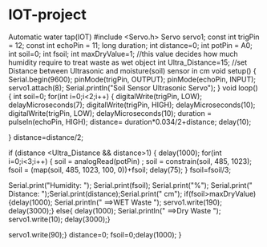 # IOT-project
Automatic water tap(IOT)
#include <Servo.h>
Servo servo1;
const int trigPin = 12;
const int echoPin = 11;
long duration;
int distance=0;
int potPin = A0;
int soil=0;
int fsoil;
int maxDryValue=1; //this value decides how much humidity require to treat waste as wet object
int Ultra_Distance=15; //set Distance between Ultrasonic and moisture(soil) sensor in cm
void setup()
{
Serial.begin(9600);
pinMode(trigPin, OUTPUT);
pinMode(echoPin, INPUT);
servo1.attach(8);
Serial.println("Soil Sensor Ultrasonic Servo");
}
void loop()
{
int soil=0;
for(int i=0;i<2;i++)
{
digitalWrite(trigPin, LOW);
delayMicroseconds(7);
digitalWrite(trigPin, HIGH);
delayMicroseconds(10);
digitalWrite(trigPin, LOW);
delayMicroseconds(10);
duration = pulseIn(echoPin, HIGH);
distance= duration*0.034/2+distance;
delay(10);

}
distance=distance/2;

if (distance <Ultra_Distance && distance>1)
{
delay(1000);
for(int i=0;i<3;i++)
{
soil = analogRead(potPin) ;
soil = constrain(soil, 485, 1023);
fsoil = (map(soil, 485, 1023, 100, 0))+fsoil;
delay(75);
}
fsoil=fsoil/3;

Serial.print("Humidity: ");
Serial.print(fsoil);
Serial.print("%"); Serial.print(" Distance: ");Serial.print(distance);Serial.print(" cm");
if(fsoil>maxDryValue)
{delay(1000);
Serial.println(" ==>WET Waste ");
servo1.write(190);
delay(3000);}
else{ delay(1000);
Serial.println(" ==>Dry Waste ");
servo1.write(10);
delay(3000);}

servo1.write(90);}
distance=0;
fsoil=0;delay(1000);
}
